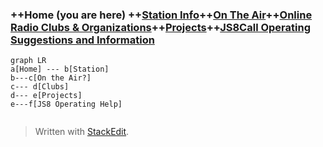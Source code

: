 
### ++Home (you are here) ++[Station Info](station.md)++[On The Air](ontheair.md)++[Online Radio Clubs & Organizations](clubs.md)++[Projects](projects.md)++[JS8Call Operating Suggestions and Information](js8opsuggestions.md)
```mermaid
graph LR
a[Home] --- b[Station]
b---c[On the Air?]
c--- d[Clubs] 
d--- e[Projects]
e---f[JS8 Operating Help]


```
> Written with [StackEdit](https://stackedit.io/).
<!--stackedit_data:
eyJoaXN0b3J5IjpbLTE4NTU1OTA5OTZdfQ==
-->